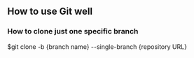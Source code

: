 ## How to use Git well

### How to clone just one specific branch
$git clone -b {branch name} --single-branch {repository URL}
